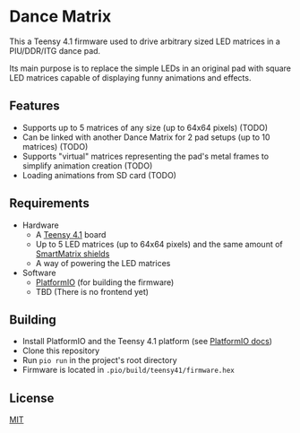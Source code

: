 # Dance Matrix

This a Teensy 4.1 firmware used to drive arbitrary sized LED matrices in a PIU/DDR/ITG dance pad.

Its main purpose is to replace the simple LEDs in an original pad with square LED matrices capable of displaying funny animations and effects.

## Features

- Supports up to 5 matrices of any size (up to 64x64 pixels) (TODO)
- Can be linked with another Dance Matrix for 2 pad setups (up to 10 matrices) (TODO)
- Supports "virtual" matrices representing the pad's metal frames to simplify animation creation (TODO)
- Loading animations from SD card (TODO)

## Requirements

- Hardware
  - A [Teensy 4.1](https://www.pjrc.com/store/teensy41.html) board
  - Up to 5 LED matrices (up to 64x64 pixels) and the same amount of [SmartMatrix shields](https://docs.pixelmatix.com/SmartMatrix/shield-t4.html)
  - A way of powering the LED matrices
- Software
  - [PlatformIO](https://platformio.org/) (for building the firmware)
  - TBD (There is no frontend yet)

## Building

- Install PlatformIO and the Teensy 4.1 platform (see [PlatformIO docs](https://docs.platformio.org/en/latest/core/installation.html))
- Clone this repository
- Run `pio run` in the project's root directory
- Firmware is located in `.pio/build/teensy41/firmware.hex`

## License

[MIT](LICENSE)